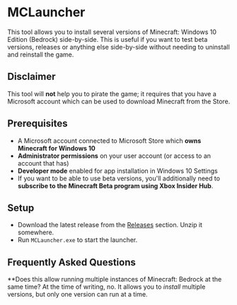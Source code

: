 # MCLauncher

This tool allows you to install several versions of Minecraft: Windows 10 Edition (Bedrock) side-by-side.
This is useful if you want to test beta versions, releases or anything else side-by-side without needing to uninstall and reinstall the game.

## Disclaimer
This tool will **not** help you to pirate the game; it requires that you have a Microsoft account which can be used to download Minecraft from the Store.

## Prerequisites
- A Microsoft account connected to Microsoft Store which **owns Minecraft for Windows 10**
- **Administrator permissions** on your user account (or access to an account that has)
- **Developer mode** enabled for app installation in Windows 10 Settings
- If you want to be able to use beta versions, you'll additionally need to **subscribe to the Minecraft Beta program using Xbox Insider Hub**.

## Setup
- Download the latest release from the [Releases](/releases) section. Unzip it somewhere.
- Run `MCLauncher.exe` to start the launcher.

## Frequently Asked Questions
**Does this allow running multiple instances of Minecraft: Bedrock at the same time?
At the time of writing, no. It allows you to _install_ multiple versions, but only one version can run at a time.